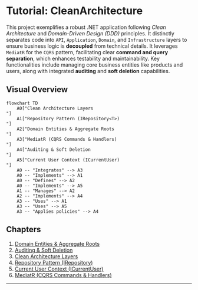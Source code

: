 # Tutorial: CleanArchitecture

This project exemplifies a robust .NET application following *Clean Architecture* and *Domain-Driven Design (DDD)* principles. It distinctly separates code into `API`, `Application`, `Domain`, and `Infrastructure` layers to ensure business logic is **decoupled** from technical details. It leverages `MediatR` for the `CQRS` pattern, facilitating clear **command and query separation**, which enhances testability and maintainability. Key functionalities include managing core business entities like products and users, along with integrated **auditing** and **soft deletion** capabilities.


## Visual Overview

```mermaid
flowchart TD
    A0["Clean Architecture Layers
"]
    A1["Repository Pattern (IRepository<T>)
"]
    A2["Domain Entities & Aggregate Roots
"]
    A3["MediatR (CQRS Commands & Handlers)
"]
    A4["Auditing & Soft Deletion
"]
    A5["Current User Context (ICurrentUser)
"]
    A0 -- "Integrates" --> A3
    A0 -- "Implements" --> A1
    A0 -- "Defines" --> A2
    A0 -- "Implements" --> A5
    A1 -- "Manages" --> A2
    A2 -- "Implements" --> A4
    A3 -- "Uses" --> A1
    A3 -- "Uses" --> A5
    A3 -- "Applies policies" --> A4
```

## Chapters

1. [Domain Entities & Aggregate Roots
](01_domain_entities___aggregate_roots_.md)
2. [Auditing & Soft Deletion
](02_auditing___soft_deletion_.md)
3. [Clean Architecture Layers
](03_clean_architecture_layers_.md)
4. [Repository Pattern (IRepository<T>)
](04_repository_pattern__irepository_t___.md)
5. [Current User Context (ICurrentUser)
](05_current_user_context__icurrentuser__.md)
6. [MediatR (CQRS Commands & Handlers)
](06_mediatr__cqrs_commands___handlers__.md)

---